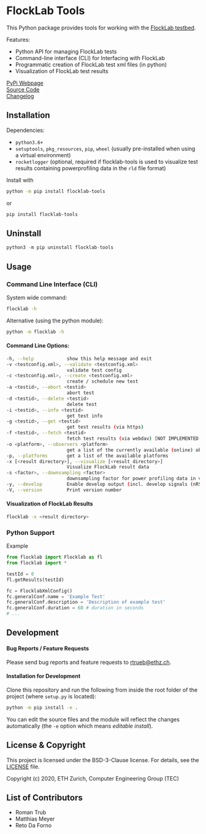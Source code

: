 # FlockLab Tools

This Python package provides tools for working with the [FlockLab testbed](https://flocklab.ethz.ch/). 

Features:
* Python API for managing FlockLab tests
* Command-line interface (CLI) for Interfacing with FlockLab
* Programmatic creation of FlockLab test xml files (in python)
* Visualization of FlockLab test results

[PyPi Webpage](https://pypi.org/project/flocklab-tools/)  
[Source Code](https://gitlab.ethz.ch/tec/public/flocklab/flocklab-tools)  
[Changelog](https://gitlab.ethz.ch/tec/public/flocklab/flocklab-tools/-/blob/master/CHANGELOG.md)

## Installation

Dependencies:
* `python3.6+`
* `setuptools`, `pkg_resources`, `pip`, `wheel` (usually pre-installed when using a virtual environment)
* `rocketlogger` (optional, required if flocklab-tools is used to visualize test results containing powerprofiling data in the `rld` file format)

Install with
```sh
python -m pip install flocklab-tools
```
or
```sh
pip install flocklab-tools
```

## Uninstall
```python
python3 -m pip uninstall flocklab-tools
```


## Usage

### Command Line Interface (CLI)
System wide command:
```sh
flocklab -h
```

Alternative (using the python module):
```sh
python -m flocklab -h
```

#### Command Line Options:
```sh
-h, --help            show this help message and exit
-v <testconfig.xml>, --validate <testconfig.xml>
                      validate test config
-c <testconfig.xml>, --create <testconfig.xml>
                      create / schedule new test
-a <testid>, --abort <testid>
                      abort test
-d <testid>, --delete <testid>
                      delete test
-i <testid>, --info <testid>
                      get test info
-g <testid>, --get <testid>
                      get test results (via https)
-f <testid>, --fetch <testid>
                      fetch test results (via webdav) [NOT IMPLEMENTED YET!]
-o <platform>, --observers <platform>
                      get a list of the currently available (online) observers
-p, --platforms       get a list of the available platforms
-x [<result directory>], --visualize [<result directory>]
                      Visualize FlockLab result data
-s <factor>, --downsampling <factor>
                      downsampling factor for power profiling data in visualization
-y, --develop         Enable develop output (incl. develop signals (nRST, PPS) in visualization)
-V, --version         Print version number
```

#### Visualization of FlockLab Results

```sh
flocklab -x <result directory>
```


### Python Support
Example 
```python
from flocklab import Flocklab as fl
from flocklab import *

testId = 0
fl.getResults(testId)

fc = FlocklabXmlConfig()
fc.generalConf.name = 'Example Test'
fc.generalConf.description = 'Description of example test'
fc.generalConf.duration = 60 # duration in seconds
# ...
```

## Development

#### Bug Reports / Feature Requests
Please send bug reports and feature requests to rtrueb@ethz.ch. 

#### Installation for Development 

Clone this repository and run the following from inside the root folder of the project (where `setup.py` is located):

```sh
python -m pip install -e .
```

You can edit the source files and the module will reflect the changes automatically (the `-e` option which means _editable install_).

## License & Copyright
This project is licensed under the BSD-3-Clause license. For details, see the  [LICENSE](https://gitlab.ethz.ch/tec/public/flocklab/flocklab-tools/-/blob/master/LICENSE) file.

Copyright (c) 2020, ETH Zurich, Computer Engineering Group (TEC)

## List of Contributors
* Roman Trub
* Matthias Meyer
* Reto Da Forno
